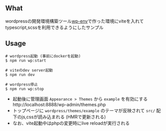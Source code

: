 ## What

wordpressの開発環境構築ツール[wp-env](https://github.com/WordPress/gutenberg)で作った環境にviteを入れてtypescript,scssを利用できるようにしたサンプル

## Usage

```
# wordpress起動 (事前にdockerを起動)
$ npm run wp:start

# viteのdev server起動
$ npm run dev

# wordpress停止
$ npm run wp:stop
```

- 起動後に管理画面 `Appearance > Themes` から `example` を有効にする  
http://localhost:8888/wp-admin/themes.php  
- トップページに `wordpress/themes/example` のテーマが反映されて `src/` 配下のjs,cssが読み込まれる (HMRで更新される)
- なお、vite起動中はphpの変更時にlive reloadが実行される
